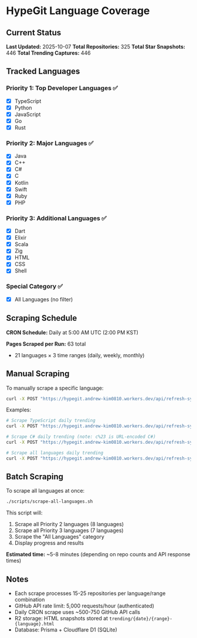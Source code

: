 # HypeGit Language Coverage

## Current Status

**Last Updated:** 2025-10-07
**Total Repositories:** 325
**Total Star Snapshots:** 446
**Total Trending Captures:** 446

## Tracked Languages

### Priority 1: Top Developer Languages ✅
- [x] TypeScript
- [x] Python
- [x] JavaScript
- [x] Go
- [x] Rust

### Priority 2: Major Languages ✅
- [x] Java
- [x] C++
- [x] C#
- [x] C
- [x] Kotlin
- [x] Swift
- [x] Ruby
- [x] PHP

### Priority 3: Additional Languages ✅
- [x] Dart
- [x] Elixir
- [x] Scala
- [x] Zig
- [x] HTML
- [x] CSS
- [x] Shell

### Special Category ✅
- [x] All Languages (no filter)

## Scraping Schedule

**CRON Schedule:** Daily at 5:00 AM UTC (2:00 PM KST)

**Pages Scraped per Run:** 63 total
- 21 languages × 3 time ranges (daily, weekly, monthly)

## Manual Scraping

To manually scrape a specific language:

```bash
curl -X POST "https://hypegit.andrew-kim0810.workers.dev/api/refresh-sync?language=<LANG>&range=daily"
```

Examples:
```bash
# Scrape TypeScript daily trending
curl -X POST "https://hypegit.andrew-kim0810.workers.dev/api/refresh-sync?language=typescript&range=daily"

# Scrape C# daily trending (note: c%23 is URL-encoded C#)
curl -X POST "https://hypegit.andrew-kim0810.workers.dev/api/refresh-sync?language=c%23&range=daily"

# Scrape all languages daily trending
curl -X POST "https://hypegit.andrew-kim0810.workers.dev/api/refresh-sync?language=all&range=daily"
```

## Batch Scraping

To scrape all languages at once:

```bash
./scripts/scrape-all-languages.sh
```

This script will:
1. Scrape all Priority 2 languages (8 languages)
2. Scrape all Priority 3 languages (7 languages)
3. Scrape the "All Languages" category
4. Display progress and results

**Estimated time:** ~5-8 minutes (depending on repo counts and API response times)

## Notes

- Each scrape processes 15-25 repositories per language/range combination
- GitHub API rate limit: 5,000 requests/hour (authenticated)
- Daily CRON scrape uses ~500-750 GitHub API calls
- R2 storage: HTML snapshots stored at `trending/{date}/{range}-{language}.html`
- Database: Prisma + Cloudflare D1 (SQLite)

